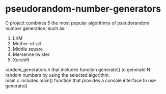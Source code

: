 # pseudorandom-number-generators

C project combines 5 the most popular algorithms of pseudorandom number generation, such as:

1. LKM
2. Mother-of-all
3. Middle square
4. Mersenne twister
5. Xorshift

random_generators.h that includes function generate() to generate N random numbers by using the selected algorithm. </br>
main.c includes main() function that provides a console interface to use generate()
